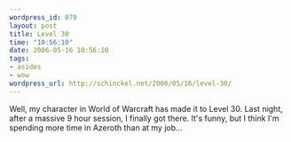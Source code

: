 ```yaml
--- 
wordpress_id: 879
layout: post
title: Level 30
time: "10:56:10"
date: 2006-05-16 10:56:10
tags: 
- asides
- wow
wordpress_url: http://schinckel.net/2006/05/16/level-30/
---
```

Well, my character in World of Warcraft has made it to Level 30. Last night, after a massive 9 hour session, I finally got there. It's funny, but I think I'm spending more time in Azeroth than at my job... 
